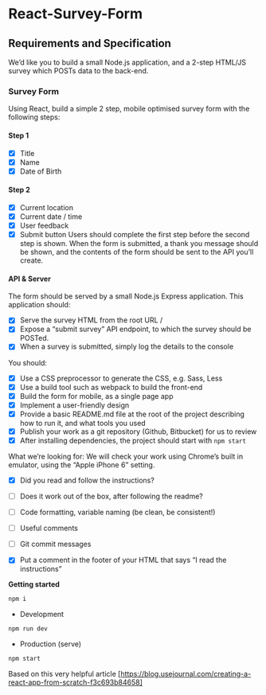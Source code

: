 # React-Survey-Form

## Requirements and Specification
We’d like you to build a small Node.js application, and a 2-step HTML/JS survey which POSTs data to the back-end.
### Survey Form
Using React, build a simple 2 step, mobile optimised survey form with the following steps:
#### Step 1
- [x] Title
- [x] Name
- [x] Date of Birth

#### Step 2
- [x] Current location
- [x] Current date / time 
- [x] User feedback 
- [x] Submit button
Users should complete the first step before the second step is shown.
When the form is submitted, a thank you message should be shown, and the contents of the form should be sent to the API you’ll create.

#### API & Server
The form should be served by a small Node.js Express application. This application should:
- [x] Serve the survey HTML from the root URL /
- [x] Expose a “submit survey” API endpoint, to which the survey should be POSTed.
- [x] When a survey is submitted, simply log the details to the console
   
You should:
- [x] Use a CSS preprocessor to generate the CSS, e.g. Sass, Less
- [x] Use a build tool such as webpack to build the front-end
- [x] Build the form for mobile, as a single page app
- [x] Implement a user-friendly design
- [x] Provide a basic README.md file at the root of the project describing how to run it, and what tools you used
- [x] Publish your work as a git repository (Github, Bitbucket) for us to review
- [x] After installing dependencies, the project should start with `npm start`

What we’re looking for:
We will check your work using Chrome’s built in emulator, using the “Apple iPhone 6” setting.
- [x] Did you read and follow the instructions?
- [ ] Does it work out of the box, after following the readme?
- [ ] Code formatting, variable naming (be clean, be consistent!)
- [ ] Useful comments
- [ ] Git commit messages
- [x] Put a comment in the footer of your HTML that says “I read the instructions”


**Getting started**
```bash
npm i
```

- Development
```bash
npm run dev
```

- Production (serve)
```bash
npm start
```

 
Based on this very helpful article [https://blog.usejournal.com/creating-a-react-app-from-scratch-f3c693b84658]


